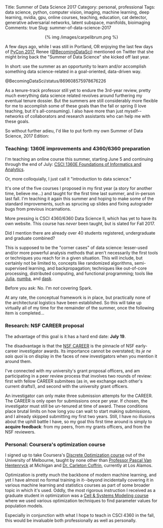 Title: Summer of Data Science 2017
Category: personal, professional
Tags: data science, python, computer vision, imaging, machine learning, deep learning, nvidia, gpu, online courses, teaching, education, cat detector, generative adversarial networks, latent subspace, manifolds, bioimaging
Comments: true
Slug: summer-of-data-science-2017

<center>{% img /images/carpelibrum.png %}</center>

A few days ago, while I was still in Portland, OR enjoying the last few days of [PyCon 2017](https://us.pycon.org/2017/), Renee ([@BecomingDataSci](https://twitter.com/BecomingDataSci)) mentioned on Twitter that she might bring back the "Summer of Data Science" she kicked off last year.

In short: use the summer as an opportunity to learn and/or accomplish something data science-related in a goal-oriented, data-driven way.

@BecomingDataSci/status/869608575978676226

As a tenure-track professor still yet to endure the 3rd-year review, pretty much everything data science related revolves around furthering my eventual tenure dossier. But the summers are still considerably more flexible for me to accomplish some of these goals than the fall or spring (I love teaching, but it's all-consuming). I also have more than just myself--networks of collaborators and research assistants who can help me with these goals.

So without further adieu, I'd like to put forth my own Summer of Data Science, 2017 Edition:

### Teaching: 1360E improvements and 4360/6360 preparation

I'm teaching an online course this summer, starting June 5 and continuing through the end of July: [CSCI 1360E Foundations of Informatics and Analytics](https://eds-uga.github.io/csci1360e-su17/).

Or, more colloquially, I just call it "introduction to data science."

It's one of the five courses I proposed in my first year (a story for another time, believe me...) and taught for the first time last summer, and in-person last fall. I'm teaching it again this summer and hoping to make some of the standard improvements, such as sprucing up slides and fixing autograder bugs from previous incarnations.

More pressing is CSCI 4360/6360 Data Science II, which has yet to have its own website. This course has *never* been taught, but is slated for Fall 2017.

Did I mention there are already over 40 students registered, undergraduate and graduate combined?

This is supposed to be the "corner cases" of data science: lesser-used and/or more powerful analysis methods that aren't necessarily the first tools or techniques you reach for in a given situation. This will include, but certainly not be limited to, concepts like randomized algorithms, semi-supervised learning, and backpropagation; techniques like out-of-core processing, distributed computing, and functional programming; tools like [Julia](https://julialang.org/), [numba](http://numba.pydata.org/), and [dask](http://dask.pydata.org/en/latest/).

Before you ask: No. I'm *not* covering Spark.

At any rate, the conceptual framework is in place, but practically none of the architectural logistics have been established. So this will take up virtually all of my time for the remainder of the summer, once the following item is completed...

### Research: NSF CAREER proposal

The advantage of this goal is it has a hard end date: **July 19**.

The disadvantage is that the [NSF CAREER](https://www.nsf.gov/pubs/2017/nsf17537/nsf17537.htm) is the pinnacle of NSF early-career investigator awards. Its importance cannot be overstated; its *je ne sais quoi* is on display in the faces of new investigators when you mention it around them.

I've connected with my university's grant proposal officers, and am participating in a peer review process that involves two rounds of review: first with fellow CAREER submitees (as in, we exchange each other's current drafts!), and second with the university grant officers.

An investigator can only make three submission attempts for the CAREER. The CAREER is only open for submissions once per year. If chosen, the investigator must still be un-tenured at time of award. These conditions place brutal limits on how long you can wait to start making submissions, and I already skipped submitting my first two years. Still, I have no illusions about the uphill battle I have, so my goal this first time around is simply to **acquire feedback**: from my peers, from my grants officers, and from the NSF reviewers.

### Personal: Coursera's optimization course

I signed up to take Coursera's [Discrete Optimization course](https://www.coursera.org/learn/discrete-optimization/home/welcome) out of the University of Melbourne, taught by none other than [Professor Pascal Van Hentenryck](https://pascalvanhentenryck.engin.umich.edu/) at Michigan and [Dr. Carleton Coffrin](http://www.coffr.in/), currently at Los Alamos.

Optimization is pretty much the backbone of modern machine learning, and yet I have almost no formal training in it--beyond incidentally covering it in various machine learning and statistics courses as part of some broader topic in which it's used. Oddly, the most rigorous instruction I received as a graduate student in optimization was a [Cell & Systems Modeling course](https://sites.google.com/site/cellandsystemsmodeling/) where we used various optimization techniques to find parameter values for population models.

Especially in conjunction with what I hope to teach in CSCI 4360 in the fall, this would be invaluable both professionally as well as personally.
